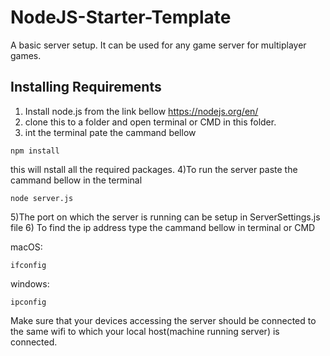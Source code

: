 # NodeJS-Starter-Template
A basic server setup. It can be used for any game server for multiplayer games.

## Installing Requirements
1) Install node.js from the link bellow
   https://nodejs.org/en/
2) clone this to a folder and open terminal or CMD in this folder.
3) int the terminal pate the cammand bellow
```
npm install
```
  this will nstall all the required packages.
4)To run the server paste the cammand bellow in the terminal
```
node server.js
```
5)The port on which the server is running can be setup in ServerSettings.js file 
6) To find the ip address type the cammand bellow in terminal or CMD

macOS:
```
ifconfig
```
windows:
```
ipconfig
```
Make sure that your devices accessing the server should be connected to the same wifi to which your local host(machine running server) is connected.
